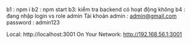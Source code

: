   b1 : npm i 
  b2 : npm start
  b3: kiểm tra backend có hoạt động không
  b4 : đang nhập login vs role admin
  Tài khoản admin : admin@gmail.com
  password        : admin123
  
  Local:            http://localhost:3001
  On Your Network:  http://192.168.56.1:3001